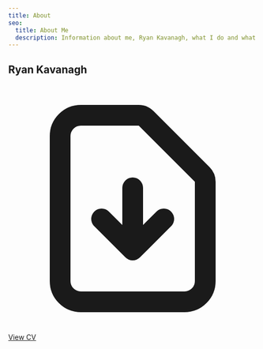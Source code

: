 ```yaml
---
title: About
seo:
  title: About Me
  description: Information about me, Ryan Kavanagh, what I do and what my interests are
---
```


<div class="flex items-center justify-between mb-8">
  <h2>Ryan Kavanagh</h2>
  <a href="/Ryan_cv.pdf" target="_blank" rel="noopener noreferrer" class="inline-flex items-center gap-2 px-4 py-2 bg-theme-foreground text-theme-background rounded-md hover:bg-theme-foreground/90 transition-colors">
      <svg class="w-4 h-4" fill="none" stroke="currentColor" viewBox="0 0 24 24">
          <path stroke-linecap="round" stroke-linejoin="round" stroke-width="2" d="M12 10v6m0 0l-3-3m3 3l3-3m2 8H7a2 2 0 01-2-2V5a2 2 0 012-2h5.586a1 1 0 01.707.293l5.414 5.414a1 1 0 01.293.707V19a2 2 0 01-2 2z"></path>
      </svg>
      View CV
  </a>
</div>

